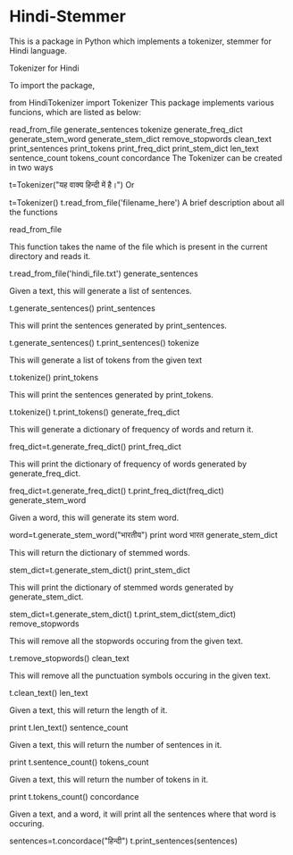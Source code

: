 # Hindi-Stemmer
This is a package in Python which implements a tokenizer, stemmer for Hindi language.

Tokenizer for Hindi

To import the package,

from HindiTokenizer import Tokenizer
This package implements various funcions, which are listed as below:

read_from_file
generate_sentences
tokenize
generate_freq_dict
generate_stem_word
generate_stem_dict
remove_stopwords
clean_text
print_sentences
print_tokens
print_freq_dict
print_stem_dict
len_text
sentence_count
tokens_count
concordance
The Tokenizer can be created in two ways

t=Tokenizer("यह वाक्य हिन्दी में है।")
Or

t=Tokenizer()
t.read_from_file('filename_here')
A brief description about all the functions

read_from_file

This function takes the name of the file which is present in the current directory and reads it.

t.read_from_file('hindi_file.txt')
generate_sentences

Given a text, this will generate a list of sentences.

t.generate_sentences()
print_sentences

This will print the sentences generated by print_sentences.

t.generate_sentences()
t.print_sentences()
tokenize

This will generate a list of tokens from the given text

t.tokenize()
print_tokens

This will print the sentences generated by print_tokens.

t.tokenize()
t.print_tokens()
generate_freq_dict

This will generate a dictionary of frequency of words and return it.

freq_dict=t.generate_freq_dict()
print_freq_dict

This will print the dictionary of frequency of words generated by generate_freq_dict.

freq_dict=t.generate_freq_dict()
t.print_freq_dict(freq_dict)
generate_stem_word

Given a word, this will generate its stem word.

word=t.generate_stem_word("भारतीय")
print word
भारत
generate_stem_dict

This will return the dictionary of stemmed words.

stem_dict=t.generate_stem_dict()
print_stem_dict

This will print the dictionary of stemmed words generated by generate_stem_dict.

stem_dict=t.generate_stem_dict()
t.print_stem_dict(stem_dict)
remove_stopwords

This will remove all the stopwords occuring from the given text.

t.remove_stopwords()
clean_text

This will remove all the punctuation symbols occuring in the given text.

t.clean_text()
len_text

Given a text, this will return the length of it.

print t.len_text()
sentence_count

Given a text, this will return the number of sentences in it.

print t.sentence_count()
tokens_count

Given a text, this will return the number of tokens in it.

print t.tokens_count()
concordance

Given a text, and a word, it will print all the sentences where that word is occuring.

sentences=t.concordace("हिन्दी")
t.print_sentences(sentences)
